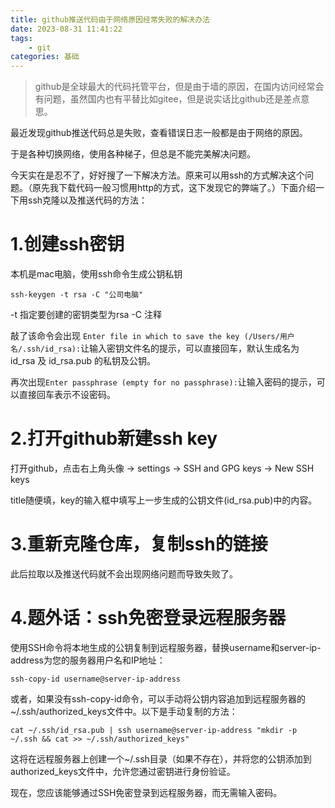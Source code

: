```yaml
---
title: github推送代码由于网络原因经常失败的解决办法
date: 2023-08-31 11:41:22
tags:
    - git
categories: 基础
---
```

> github是全球最大的代码托管平台，但是由于墙的原因，在国内访问经常会有问题，虽然国内也有平替比如gitee，但是说实话比github还是差点意思。

最近发现github推送代码总是失败，查看错误日志一般都是由于网络的原因。

于是各种切换网络，使用各种梯子，但总是不能完美解决问题。

今天实在是忍不了，好好搜了一下解决方法。原来可以用ssh的方式解决这个问题。（原先我下载代码一般习惯用http的方式，这下发现它的弊端了。）下面介绍一下用ssh克隆以及推送代码的方法：

# 1.创建ssh密钥
本机是mac电脑，使用ssh命令生成公钥私钥
```
ssh-keygen -t rsa -C "公司电脑"
```
-t 指定要创建的密钥类型为rsa
-C 注释

敲了该命令会出现 `Enter file in which to save the key (/Users/用户名/.ssh/id_rsa):`让输入密钥文件名的提示，可以直接回车，默认生成名为 id_rsa 及 id_rsa.pub 的私钥及公钥。

再次出现`Enter passphrase (empty for no passphrase):`让输入密码的提示，可以直接回车表示不设密码。

# 2.打开github新建ssh key
打开github，点击右上角头像 -> settings -> SSH and GPG keys -> New SSH keys

title随便填，key的输入框中填写上一步生成的公钥文件(id_rsa.pub)中的内容。

# 3.重新克隆仓库，复制ssh的链接
此后拉取以及推送代码就不会出现网络问题而导致失败了。


# 4.题外话：ssh免密登录远程服务器
使用SSH命令将本地生成的公钥复制到远程服务器，替换username和server-ip-address为您的服务器用户名和IP地址：
```
ssh-copy-id username@server-ip-address
```
或者，如果没有ssh-copy-id命令，可以手动将公钥内容追加到远程服务器的~/.ssh/authorized_keys文件中。以下是手动复制的方法：
```
cat ~/.ssh/id_rsa.pub | ssh username@server-ip-address "mkdir -p ~/.ssh && cat >> ~/.ssh/authorized_keys"
```
这将在远程服务器上创建一个~/.ssh目录（如果不存在），并将您的公钥添加到authorized_keys文件中，允许您通过密钥进行身份验证。

现在，您应该能够通过SSH免密登录到远程服务器，而无需输入密码。


